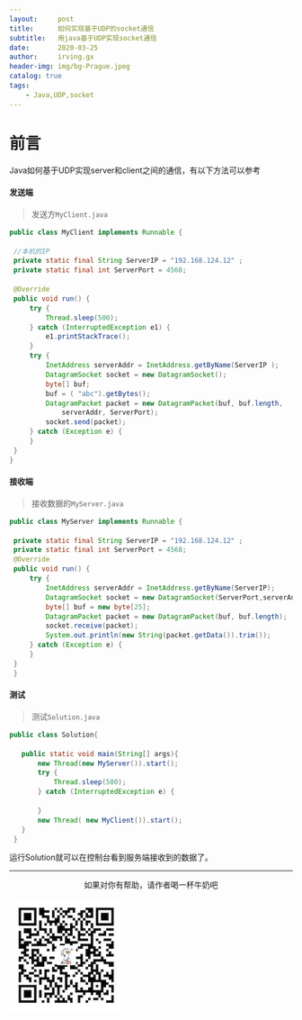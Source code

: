 ```yaml
---
layout:     post
title:      如何实现基于UDP的socket通信
subtitle:   用java基于UDP实现socket通信
date:       2020-03-25
author:     irving.gx
header-img: img/bg-Prague.jpeg
catalog: true
tags:
    - Java,UDP,socket
---
```



# 前言
Java如何基于UDP实现server和client之间的通信，有以下方法可以参考


#### 发送端

   > 发送方`MyClient.java`
   
   ```java
   public class MyClient implements Runnable {

    //本机的IP
    private static final String ServerIP = "192.168.124.12" ;
    private static final int ServerPort = 4568;

    @Override
    public void run() {
        try {
            Thread.sleep(500);
        } catch (InterruptedException e1) {
            e1.printStackTrace();
        }
        try {
            InetAddress serverAddr = InetAddress.getByName(ServerIP );
            DatagramSocket socket = new DatagramSocket();
            byte[] buf;
            buf = ( "abc").getBytes();
            DatagramPacket packet = new DatagramPacket(buf, buf.length,
                serverAddr, ServerPort);
            socket.send(packet);
        } catch (Exception e) {
        }
    }
  }
   ```
#### 接收端

   > 接收数据的`MyServer.java`
   
   ```java
   public class MyServer implements Runnable {

    private static final String ServerIP = "192.168.124.12" ;
    private static final int ServerPort = 4568;
    @Override
    public void run() {
        try {
            InetAddress serverAddr = InetAddress.getByName(ServerIP);
            DatagramSocket socket = new DatagramSocket(ServerPort,serverAddr);
            byte[] buf = new byte[25];
            DatagramPacket packet = new DatagramPacket(buf, buf.length);
            socket.receive(packet);
            System.out.println(new String(packet.getData()).trim());
        } catch (Exception e) {
        }
    }
    }
   ```
#### 测试

   > 测试`Solution.java`
   
   ```java
   public class Solution{
    
      public static void main(String[] args){
          new Thread(new MyServer()).start();
          try {
              Thread.sleep(500);
          } catch (InterruptedException e) {

          }
          new Thread( new MyClient()).start();
      }
    }
   ```
    
运行Solution就可以在控制台看到服务端接收到的数据了。
  - - -
  <p align="center">如果对你有帮助，请作者喝一杯牛奶吧</p>
     
 ![image](https://raw.githubusercontent.com/GuoXinsayhello/GuoXinsayhello.github.io/master/img/wepay.jpg)
 
 


 
 
 
 
 
 
 
 
 
 
 
 
 
 
 
 
 
 
 
 
 
 
 
  



        
  
  
  


 
 





